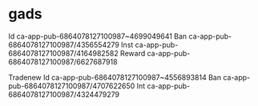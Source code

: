 # gads
Id
ca-app-pub-6864078127100987~4699049641
Ban 
ca-app-pub-6864078127100987/4356554279
Inst
ca-app-pub-6864078127100987/4164982582
Reward
ca-app-pub-6864078127100987/6627687918


Tradenew
Id
ca-app-pub-6864078127100987~4556893814
Ban
ca-app-pub-6864078127100987/4707622650
Int
ca-app-pub-6864078127100987/4324479279
